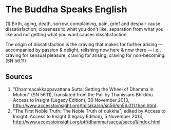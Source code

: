 # The Buddha Speaks English
(1) Birth, aging, death, sorrow, complaining, pain, grief and despair cause dissatisfaction; closeness to what you don't like, separation from what you like and not getting what you want causes dissatisfaction. 

The origin of dissatisfaction is the craving that makes for further arising — accompanied by passion & delight, relishing now here & now there — i.e., craving for sensual pleasure, craving for arising, craving for non-becoming.
(SN 56.11)

## Sources
1.  "Dhammacakkappavattana Sutta: Setting the Wheel of Dhamma in Motion" (SN 56.11), translated from the Pali by Thanissaro Bhikkhu. Access to Insight (Legacy Edition), 30 November 2013, http://www.accesstoinsight.org/tipitaka/sn/sn56/sn56.011.than.html .
2. "The First Noble Truth: The Noble Truth of dukkha", edited by Access to Insight. Access to Insight (Legacy Edition), 5 November 2013, http://www.accesstoinsight.org/ptf/dhamma/sacca/sacca1/index.html
